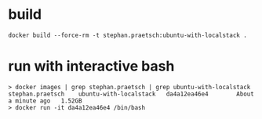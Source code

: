 # build
```
docker build --force-rm -t stephan.praetsch:ubuntu-with-localstack .
```

# run with interactive bash
```
> docker images | grep stephan.praetsch | grep ubuntu-with-localstack
stephan.praetsch    ubuntu-with-localstack   da4a12ea46e4        About a minute ago   1.52GB
> docker run -it da4a12ea46e4 /bin/bash
```
